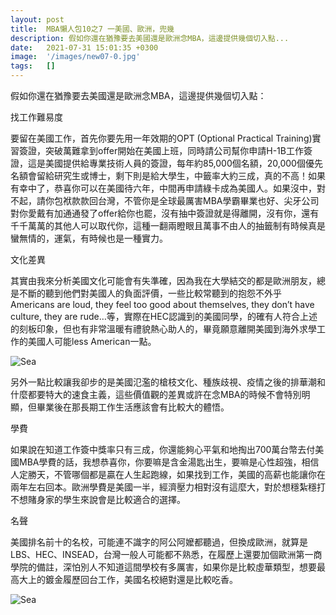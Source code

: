 ```yaml
---
layout: post
title:  MBA懶人包10之7 一美國、歐洲，兜幾
description: 假如你還在猶豫要去美國還是歐洲念MBA，這邊提供幾個切入點...
date:   2021-07-31 15:01:35 +0300
image:  '/images/new07-0.jpg'
tags:   []
---
```

假如你還在猶豫要去美國還是歐洲念MBA，這邊提供幾個切入點：

找工作難易度

要留在美國工作，首先你要先用一年效期的OPT (Optional Practical Training)實習簽證，突破萬難拿到offer開始在美國上班，同時請公司幫你申請H-1B工作簽證，這是美國提供給專業技術人員的簽證，每年約85,000個名額，20,000個優先名額會留給研究生或博士，剩下則是給大學生，中籤率大約三成，真的不高！如果有幸中了，恭喜你可以在美國待六年，中間再申請綠卡成為美國人。如果沒中，對不起，請你包袱款款回台灣，不管你是全球最厲害MBA學霸畢業也好、尖牙公司對你愛戴有加通通發了offer給你也罷，沒有抽中簽證就是得離開，沒有你，還有千千萬萬的其他人可以取代你，這種一翻兩瞪眼且萬事不由人的抽籤制有時候真是蠻無情的，運氣，有時候也是一種實力。

<!-- ![Sea]({{site.baseurl}}/images/new07-0.jpg) -->

文化差異

其實由我來分析美國文化可能會有失準確，因為我在大學結交的都是歐洲朋友，總是不斷的聽到他們對美國人的負面評價，一些比較常聽到的抱怨不外乎 Americans are loud, they feel too good about themselves, they don’t have culture, they are rude…等，實際在HEC認識到的美國同學，的確有人符合上述的刻板印象，但也有非常溫暖有禮貌熱心助人的，畢竟願意離開美國到海外求學工作的美國人可能less American一點。

![Sea]({{site.baseurl}}/images/new07-1.jpg)

另外一點比較讓我卻步的是美國氾濫的槍枝文化、種族歧視、疫情之後的排華潮和什麼都要特大的速食主義，這些價值觀的差異或許在念MBA的時候不會特別明顯，但畢業後在那長期工作生活應該會有比較大的體悟。

學費

如果說在知道工作簽中獎率只有三成，你還能夠心平氣和地掏出700萬台幣去付美國MBA學費的話，我想恭喜你，你要嘛是含金湯匙出生，要嘛是心性超強，相信人定勝天，不管哪個都是贏在人生起跑線，如果找到工作，美國的高薪也能讓你在兩年左右回本。歐洲學費是美國一半，經濟壓力相對沒有這麼大，對於想穩紮穩打不想賭身家的學生來說會是比較適合的選擇。

名聲

美國排名前十的名校，可能連不識字的阿公阿嬤都聽過，但換成歐洲，就算是LBS、HEC、INSEAD，台灣一般人可能都不熟悉，在履歷上還要加個歐洲第一商學院的備註，深怕別人不知道這間學校有多厲害，如果你是比較虛華類型，想要最高大上的鍍金履歷回台工作，美國名校絕對還是比較吃香。

![Sea]({{site.baseurl}}/images/new07-2.jpg)